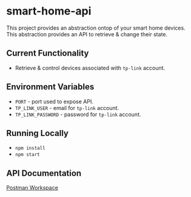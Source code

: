 # smart-home-api

This project provides an abstraction ontop of your smart home devices. This abstraction provides an API to retrieve & change their state.

## Current Functionality
* Retrieve & control devices associated with `tp-link` account.

## Environment Variables
* `PORT` - port used to expose API.
* `TP_LINK_USER` - email for `tp-link` account.
* `TP_LINK_PASSWORD` - password for `tp-link` account.

## Running Locally
* `npm install`
* `npm start`

## API Documentation
[Postman Workspace](https://www.postman.com/galactic-desert-643697/workspace/smart-home-api/overview)
